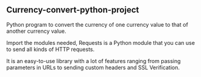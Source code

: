 ## Currency-convert-python-project

Python program to convert the currency of one currency value to that of another currency value.

Import the modules needed, Requests is a Python module that you can use to send all kinds of HTTP requests.   

It is an easy-to-use library with a lot of features ranging from passing parameters in URLs to sending custom headers and SSL Verification.  
